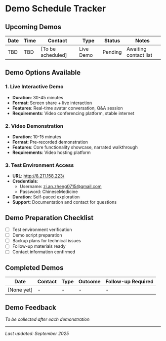 # Demo Schedule Tracker

## Upcoming Demos
| Date | Time | Contact | Type | Status | Notes |
|------|------|---------|------|--------|-------|
| TBD | TBD | [To be scheduled] | Live Demo | Pending | Awaiting contact list |

## Demo Options Available

### 1. Live Interactive Demo
- **Duration**: 30-45 minutes
- **Format**: Screen share + live interaction
- **Features**: Real-time avatar conversation, Q&A session
- **Requirements**: Video conferencing platform, stable internet

### 2. Video Demonstration  
- **Duration**: 10-15 minutes
- **Format**: Pre-recorded demonstration
- **Features**: Core functionality showcase, narrated walkthrough
- **Requirements**: Video hosting platform

### 3. Test Environment Access
- **URL**: http://8.211.158.223/
- **Credentials**: 
  - Username: zi.an.zheng0715@gmail.com
  - Password: ChineseMedicine
- **Duration**: Self-paced exploration
- **Support**: Documentation and contact for questions

## Demo Preparation Checklist
- [ ] Test environment verification
- [ ] Demo script preparation  
- [ ] Backup plans for technical issues
- [ ] Follow-up materials ready
- [ ] Contact information confirmed

## Completed Demos
| Date | Contact | Type | Outcome | Follow-up Required |
|------|---------|------|---------|-------------------|
| [None yet] | - | - | - | - |

## Demo Feedback
*To be collected after each demonstration*

---
*Last updated: September 2025*